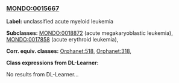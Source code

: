 
### [MONDO:0015667](http://purl.obolibrary.org/obo/MONDO_0015667)
**Label:** unclassified acute myeloid leukemia

**Subclasses:** [MONDO:0018872](http://purl.obolibrary.org/obo/MONDO_0018872) (acute megakaryoblastic leukemia), [MONDO:0017858](http://purl.obolibrary.org/obo/MONDO_0017858) (acute erythroid leukemia), 

**Corr. equiv. classes:** [Orphanet:518](http://www.orpha.net/ORDO/Orphanet_518), [Orphanet:318](http://www.orpha.net/ORDO/Orphanet_318), 

**Class expressions from DL-Learner:**

No results from DL-Learner...



